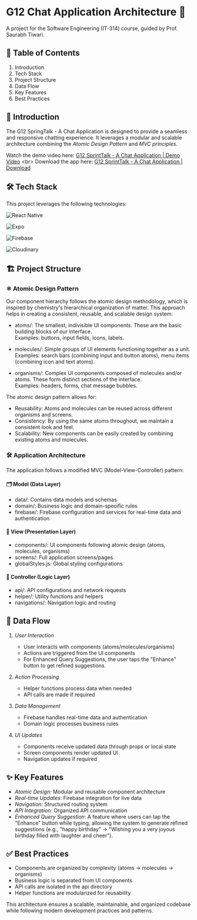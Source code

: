 # G12 Chat Application Architecture 🚀

A project for the Software Engineering (IT-314) course, guided by Prof. Saurabh Tiwari.

## 📖 Table of Contents

1. Introduction
2. Tech Stack
3. Project Structure
4. Data Flow
5. Key Features
6. Best Practices

## 🌟 Introduction

The G12 SpringTalk - A Chat Application is designed to provide a seamless and responsive chatting experience. It leverages a modular and scalable architecture combining the _Atomic Design Pattern_ and _MVC principles_.

Watch the demo video here: [G12 SprintTalk - A Chat Application | Demo Video]([https://youtu.be/amOgt-EhnI4](https://youtu.be/UtoEn-mm9b0?si=xAwq_QiH-3QVPLcq))
<br>
Download the app here: [G12 SprintTalk - A Chat Application | Download](https://drive.google.com/file/d/1iMVfAD9C3DObcRSB124j0gFhpYVWClNJ/view?usp=sharing)

## 🛠️ Tech Stack

This project leverages the following technologies:

![React Native](https://img.shields.io/badge/-React%20Native-61DAFB?logo=react&logoColor=white&style=flat)

![Expo](https://img.shields.io/badge/-Expo-000020?logo=expo&logoColor=white&style=flat)

![Firebase](https://img.shields.io/badge/-Firebase-FFCA28?logo=firebase&logoColor=white&style=flat)

![Cloudinary](https://img.shields.io/badge/-Cloudinary-3448C5?logo=cloudinary&logoColor=white&style=flat)

## 🏗️ Project Structure

### ⚛️ Atomic Design Pattern

Our component hierarchy follows the atomic design methodology, which is inspired by chemistry's hierarchical organization of matter. This approach helps in creating a consistent, reusable, and scalable design system:

- atoms/: The smallest, indivisible UI components. These are the basic building blocks of our interface.  
  Examples: buttons, input fields, icons, labels.

- molecules/: Simple groups of UI elements functioning together as a unit.  
  Examples: search bars (combining input and button atoms), menu items (combining icon and text atoms).

- organisms/: Complex UI components composed of molecules and/or atoms. These form distinct sections of the interface.  
  Examples: headers, forms, chat message bubbles.

The atomic design pattern allows for:

- Reusability: Atoms and molecules can be reused across different organisms and screens.
- Consistency: By using the same atoms throughout, we maintain a consistent look and feel.
- Scalability: New components can be easily created by combining existing atoms and molecules.

### 🛠️ Application Architecture

The application follows a modified MVC (Model-View-Controller) pattern:

#### 🗂️ Model (Data Layer)

- data/: Contains data models and schemas
- domain/: Business logic and domain-specific rules
- firebase/: Firebase configuration and services for real-time data and authentication

#### 🎨 View (Presentation Layer)

- components/: UI components following atomic design (atoms, molecules, organisms)
- screens/: Full application screens/pages
- globalStyles.js: Global styling configurations

#### 🧠 Controller (Logic Layer)

- api/: API configurations and network requests
- helper/: Utility functions and helpers
- navigations/: Navigation logic and routing

## 🔄 Data Flow

1. _User Interaction_

   - User interacts with components (atoms/molecules/organisms)
   - Actions are triggered from the UI components
   - For Enhanced Query Suggestions, the user taps the "Enhance" button to get refined suggestions.

2. _Action Processing_

   - Helper functions process data when needed
   - API calls are made if required

3. _Data Management_

   - Firebase handles real-time data and authentication
   - Domain logic processes business rules

4. _UI Updates_
   - Components receive updated data through props or local state
   - Screen components render updated UI
   - Navigation updates if required

## ✨ Key Features

- _Atomic Design_: Modular and reusable component architecture
- _Real-time Updates_: Firebase integration for live data
- _Navigation_: Structured routing system
- _API Integration_: Organized API communication
- _Enhanced Query Suggestion_: A feature where users can tap the "Enhance" button while typing, allowing the system to generate refined suggestions (e.g., "happy birthday" → "Wishing you a very joyous birthday filled with laughter and cheer").

## ✅ Best Practices

- Components are organized by complexity (atoms → molecules → organisms)
- Business logic is separated from UI components
- API calls are isolated in the api directory
- Helper functions are modularized for reusability

This architecture ensures a scalable, maintainable, and organized codebase while following modern development practices and patterns.

